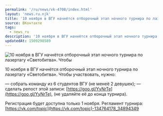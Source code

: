 ```yaml
---
permalink: '/ru/news/vk-4708/index.html'
layout: 'news.ru.njk'
title: '10 ноября в ВГУ начнётся отборочный этап ночного турнира по лазертагу «Светобитва».'
source: ВКонтакте
tags:
  - news_ru
description: '10 ноября в ВГУ начнётся отборочный этап ночного турнира по лазертагу «Светобитва».'
updatedAt: 1509298589
---
```

![10 ноября в ВГУ начнётся отборочный этап ночного турнира по лазертагу «Светобитва». Чтобы](https://sun9-14.userapi.com/impf/c824700/v824700572/9359/sdEY3N9xW-g.jpg?size=1280x853&quality=96&proxy=1&sign=30ee0bdc853404dc65e28a6bb9313c41&c_uniq_tag=VKJJ9tUuODa7k-9Yq1QqHSS3z_RBYBtAb31Ea0DWoLI&type=album)

10 ноября в ВГУ начнётся отборочный этап ночного турнира по лазертагу «Светобитва». Чтобы участвовать, нужно:

— собрать команду из 6 студентов ВГУ (не менеё 2 девушек);
— сделать репост этой записи: [https://goo.gl/YyNrTe](https://goo.gl/YyNrTe), (не удаляйте её до конца турнира).

Регистрация будет доступна только 1 ноября.
Регламент турнира: [https://vk.com/topic](https://vk.com/topic)-134764178_34894349
